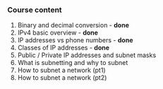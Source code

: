 ### Course content
1. Binary and decimal conversion - **done**
2. IPv4 basic overview - **done**
3. IP addresses vs phone numbers - **done**
4. Classes of IP addresses - **done**
5. Public / Private IP addresses and subnet masks
6. What is subnetting and why to subnet
7. How to subnet a network (pt1)
7. How to subnet a network (pt2)